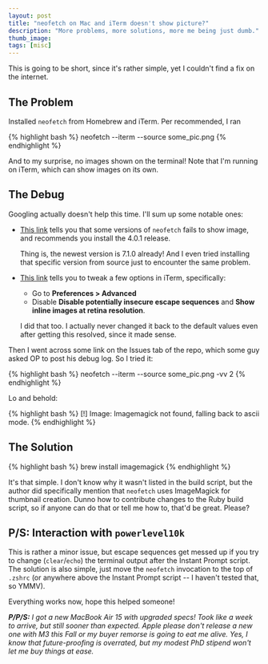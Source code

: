 ```yaml
---
layout: post
title: "neofetch on Mac and iTerm doesn't show picture?"
description: "More problems, more solutions, more me being just dumb."
thumb_image: 
tags: [misc]
---
```


This is going to be short, since it's rather simple, yet I couldn't find a fix on the internet.

## The Problem
Installed `neofetch` from Homebrew and iTerm. Per recommended, I ran

{% highlight bash %}
neofetch --iterm --source some_pic.png
{% endhighlight %}

And to my surprise, no images shown on the terminal! Note that I'm running on iTerm, which can show images on its own.

## The Debug

Googling actually doesn't help this time. I'll sum up some notable ones:
- [This link](https://github.com/dylanaraps/neofetch/issues/1053#issuecomment-406000785) tells you that some versions of `neofetch` fails to show image, and recommends you install the 4.0.1 release.
    
    Thing is, the newest version is 7.1.0 already! And I even tried installing that specific version from source just to encounter the same problem.

- [This link](https://github.com/dylanaraps/neofetch/issues/1644#issuecomment-848917411) tells you to tweak a few options in iTerm, specifically:
    - Go to **Preferences > Advanced**
    - Disable **Disable potentially insecure escape sequences** and **Show inline images at retina resolution**.
    
    I did that too. I actually never changed it back to the default values even after getting this resolved, since it made sense.

Then I went across some link on the Issues tab of the repo, which some guy asked OP to post his debug log. So I tried it:

{% highlight bash %}
neofetch --iterm --source some_pic.png -vv 2
{% endhighlight %}

Lo and behold:

{% highlight bash %}
[!] Image: Imagemagick not found, falling back to ascii mode.
{% endhighlight %}

## The Solution

{% highlight bash %}
brew install imagemagick
{% endhighlight %}

It's that simple. I don't know why it wasn't listed in the build script, but the author did specifically mention that `neofetch` uses ImageMagick for thumbnail creation.
Dunno how to contribute changes to the Ruby build script, so if anyone can do that or tell me how to, that'd be great. Please?

## P/S: Interaction with `powerlevel10k`

This is rather a minor issue, but escape sequences get messed up if you try to change (`clear`/`echo`) the terminal output after the Instant Prompt script.
The solution is also simple, just move the `neofetch` invocation to the top of `.zshrc` (or anywhere above the Instant Prompt script -- I haven't tested that, so YMMV).

Everything works now, hope this helped someone!

***P/P/S:** I got a new MacBook Air 15 with upgraded specs! Took like a week to arrive, but still sooner than expected. Apple please don't release a new one with M3 this Fall or my buyer remorse is going to eat me alive. Yes, I know that future-proofing is overrated, but my modest PhD stipend won't let me buy things at ease.*